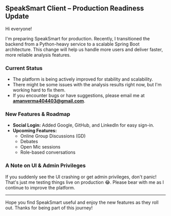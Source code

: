 ## SpeakSmart Client – Production Readiness Update

Hi everyone!

I'm preparing SpeakSmart for production. Recently, I transitioned the backend from a Python-heavy service to a scalable Spring Boot architecture. This change will help us handle more users and deliver faster, more reliable analysis features.

### Current Status
- The platform is being actively improved for stability and scalability.
- There might be some issues with the analysis results right now, but I'm working hard to fix them.
- If you encounter bugs or have suggestions, please email me at **amanverma404403@gmail.com**.

### New Features & Roadmap
- **Social Login:** Added Google, GitHub, and LinkedIn for easy sign-in.
- **Upcoming Features:**
  - Online Group Discussions (GD)
  - Debates
  - Open Mic sessions
  - Role-based conversations

### A Note on UI & Admin Privileges
If you suddenly see the UI crashing or get admin privileges, don't panic! That's just me testing things live on production 😂. Please bear with me as I continue to improve the platform.

---

Hope you find SpeakSmart useful and enjoy the new features as they roll out. Thanks for being part of this journey!

